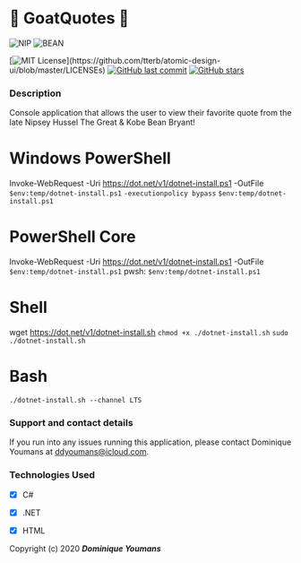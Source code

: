 # 🐐 GoatQuotes  🐐
<!-- Nip & Kobe image -->
![NIP](https://media.giphy.com/media/1k2Tu9c5RlAHaa2sG9/giphy.gif)
![BEAN](https://media.giphy.com/media/eH5e8LXYBzKKI/giphy.gif)
<!-- badges -->
[![MIT License](https://img.shields.io/apm/l/atomic-design-ui.svg?)](https://github.com/tterb/atomic-design-ui/blob/master/LICENSEs)
[![GitHub last commit](https://img.shields.io/github/last-commit/google/skia.svg?style=flat)]()
[![GitHub stars](https://img.shields.io/github/stars/badges/shields.svg?style=social&label=Stars&style=plastic)]()
<!-- break -->
### Description

Console application that allows the user to view their favorite quote from the late Nipsey Hussel The Great & Kobe Bean Bryant!

# Windows PowerShell
Invoke-WebRequest -Uri https://dot.net/v1/dotnet-install.ps1 -OutFile ```$env:temp/dotnet-install.ps1```
 ```-executionpolicy bypass```
 ```$env:temp/dotnet-install.ps1```

# PowerShell Core
Invoke-WebRequest -Uri https://dot.net/v1/dotnet-install.ps1 -OutFile ```$env:temp/dotnet-install.ps1```
 pwsh: 
 ```$env:temp/dotnet-install.ps1```

# Shell
wget https://dot.net/v1/dotnet-install.sh 
```chmod +x ./dotnet-install.sh```
```sudo ./dotnet-install.sh```


# Bash
```./dotnet-install.sh --channel LTS```


### Support and contact details

If you run into any issues running this application, please contact Dominique Youmans at ddyoumans@icloud.com.

### Technologies Used

 - [x] C#
 - [x] .NET
 - [x] HTML



Copyright (c) 2020 **_Dominique Youmans_**
